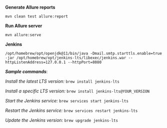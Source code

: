 
**Generate Allure reports**

`mvn clean test allure:report`


**Run Allure server**

`mvn allure:serve`

**Jenkins**

`/opt/homebrew/opt/openjdk@11/bin/java -Dmail.smtp.starttls.enable=true -jar /opt/homebrew/opt/jenkins-lts/libexec/jenkins.war --httpListenAddress=127.0.0.1 --httpPort=8080`

***Sample commands***:

*Install the latest LTS version:* 
`brew install jenkins-lts`

*Install a specific LTS version:* 
`brew install jenkins-lts@YOUR_VERSION`

*Start the Jenkins service:* 
`brew services start jenkins-lts`

*Restart the Jenkins service:* 
`brew services restart jenkins-lts`

*Update the Jenkins version:* 
`brew upgrade jenkins-lts`